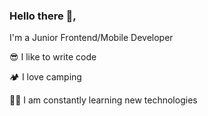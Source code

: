 ### Hello there 👋,

I'm a Junior Frontend/Mobile Developer

😎 I like to write code

🏕 I love camping

🧑‍💻 I am constantly learning new technologies



